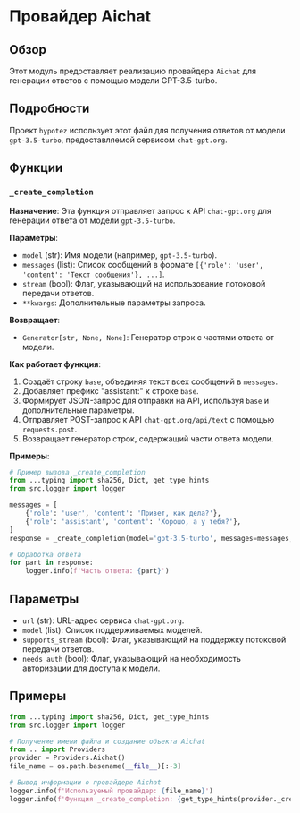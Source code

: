 # Провайдер Aichat

## Обзор

Этот модуль предоставляет реализацию провайдера `Aichat` для генерации ответов с помощью модели GPT-3.5-turbo. 

## Подробности

Проект `hypotez` использует этот файл для получения ответов от модели `gpt-3.5-turbo`, предоставляемой сервисом `chat-gpt.org`.

## Функции

### `_create_completion`

**Назначение**: Эта функция отправляет запрос к API `chat-gpt.org` для генерации ответа от модели `gpt-3.5-turbo`. 

**Параметры**:

- `model` (str): Имя модели (например, `gpt-3.5-turbo`).
- `messages` (list): Список сообщений в формате `[{'role': 'user', 'content': 'Текст сообщения'}, ...]`.
- `stream` (bool): Флаг, указывающий на использование потоковой передачи ответов.
- `**kwargs`: Дополнительные параметры запроса.

**Возвращает**:
- `Generator[str, None, None]`: Генератор строк с частями ответа от модели.

**Как работает функция**:

1. Создаёт строку `base`, объединяя текст всех сообщений в `messages`.
2. Добавляет префикс "assistant:" к строке `base`.
3. Формирует JSON-запрос для отправки на API, используя `base` и дополнительные параметры.
4. Отправляет POST-запрос к API `chat-gpt.org/api/text` с помощью `requests.post`.
5. Возвращает генератор строк, содержащий части ответа модели.

**Примеры**:

```python
# Пример вызова _create_completion
from ...typing import sha256, Dict, get_type_hints
from src.logger import logger

messages = [
    {'role': 'user', 'content': 'Привет, как дела?'},
    {'role': 'assistant', 'content': 'Хорошо, а у тебя?'},
]
response = _create_completion(model='gpt-3.5-turbo', messages=messages, stream=False)

# Обработка ответа
for part in response:
    logger.info(f'Часть ответа: {part}')
```

## Параметры

- `url` (str): URL-адрес сервиса `chat-gpt.org`.
- `model` (list): Список поддерживаемых моделей.
- `supports_stream` (bool): Флаг, указывающий на поддержку потоковой передачи ответов.
- `needs_auth` (bool): Флаг, указывающий на необходимость авторизации для доступа к модели.

## Примеры

```python
from ...typing import sha256, Dict, get_type_hints
from src.logger import logger

# Получение имени файла и создание объекта Aichat
from .. import Providers
provider = Providers.Aichat()
file_name = os.path.basename(__file__)[:-3]

# Вывод информации о провайдере Aichat
logger.info(f'Используемый провайдер: {file_name}')
logger.info(f'Функция _create_completion: {get_type_hints(provider._create_completion)}')
```